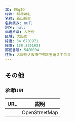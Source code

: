 ```yaml
---
ID: URqIQ
総称: 稲荷神社
名称: 新山稲荷
名称読み: null
別名: null
都道府県: 大阪府
区域: 大阪市
緯度: 34.6780971
経度: 135.5301631
郵便番号: 5400004
住所: 大阪府大阪市中央区玉造２丁目３
---
```


## その他

### 参考URL

| URL | 説明          |
| --- | ------------- |
|     | OpenStreetMap |

